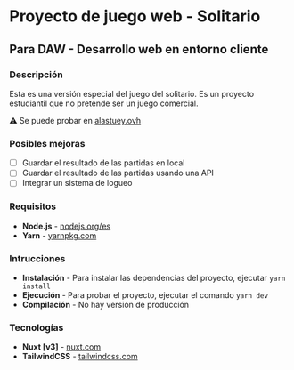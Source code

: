 # Proyecto de juego web - Solitario

## Para DAW - Desarrollo web en entorno cliente

### Descripción

Esta es una versión especial del juego del solitario. Es un proyecto estudiantil que no pretende ser un juego comercial.

⚠️ Se puede probar en [alastuey.ovh](https://www.alastuey.ovh/)

### Posibles mejoras

-   [ ] Guardar el resultado de las partidas en local
-   [ ] Guardar el resultado de las partidas usando una API
-   [ ] Integrar un sistema de logueo

### Requisitos

-   **Node.js** - [nodejs.org/es](https://nodejs.org/es/)
-   **Yarn** - [yarnpkg.com](https://yarnpkg.com/)

### Intrucciones

-   **Instalación** - Para instalar las dependencias del proyecto, ejecutar `yarn install`
-   **Ejecución** - Para probar el proyecto, ejecutar el comando `yarn dev`
-   **Compilación** - No hay versión de producción

### Tecnologías

-   **Nuxt [v3]** - [nuxt.com](https://nuxt.com/)
-   **TailwindCSS** - [tailwindcss.com](https://tailwindcss.com/)
